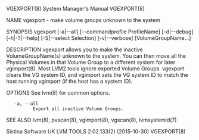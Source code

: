 VGEXPORT(8)                                                                              System Manager's Manual                                                                              VGEXPORT(8)

NAME
       vgexport - make volume groups unknown to the system

SYNOPSIS
       vgexport [-a|--all] [--commandprofile ProfileName] [-d|--debug] [-h|-?|--help] [-S|--select Selection] [-v|--verbose] [VolumeGroupName...]

DESCRIPTION
       vgexport  allows  you to make the inactive VolumeGroupName(s) unknown to the system.  You can then move all the Physical Volumes in that Volume Group to a different system for later vgimport(8).
       Most LVM2 tools ignore exported Volume Groups.  vgexport clears the VG system ID, and vgimport sets the VG system ID to match the host running vgimport (if the host has a system ID).

OPTIONS
       See lvm(8) for common options.

       -a, --all
              Export all inactive Volume Groups.

SEE ALSO
       lvm(8), pvscan(8), vgimport(8), vgscan(8), lvmsystemid(7)

Sistina Software UK                                                                 LVM TOOLS 2.02.133(2) (2015-10-30)                                                                        VGEXPORT(8)
